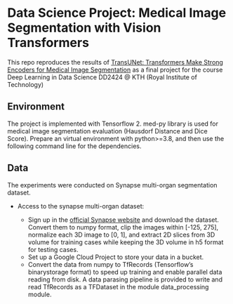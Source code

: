 # Data Science Project: Medical Image Segmentation with Vision Transformers

This repo reproduces the results of  [TransUNet: Transformers Make Strong Encoders for Medical Image Segmentation](https://arxiv.org/pdf/2102.04306.pdf) as a final project for the course Deep Learning in Data Science DD2424 @ KTH (Royal Institute of Technology)

## Environment

The project is implemented with Tensorflow 2. med-py library is used for medical image segmentation evaluation (Hausdorf Distance and Dice Score).
Prepare an virtual environment with python>=3.8, and then use the following command line for the dependencies.

## Data 

The  experiments were conducted on Synapse multi-organ segmentation dataset.

* Access to the synapse multi-organ dataset:

  * Sign up in the [official Synapse website](https://www.synapse.org/#!Synapse:syn3193805/wiki/) and download the dataset. Convert them to numpy format, clip the images within [-125, 275], normalize each 3D image to [0, 1], and extract 2D slices from 3D volume for training cases while keeping the 3D volume in h5 format for testing cases.
  * Set up a Google Cloud Project to store your data in a bucket.
  * Convert the data from numpy to TfRecords (Tensorflow’s binarystorage format) to speed up training and enable parallel data reading from disk. A data parasing pipeline is provided to write and read TfRecords as a TFDataset in the module data_processing module.

